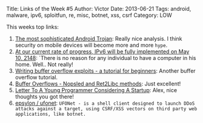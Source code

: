 Title: Links of the Week #5
Author: Victor
Date: 2013-06-21
Tags: android, malware, ipv6, sploitfun, re, misc, botnet, xss, csrf
Category: LOW

This weeks top links:

1.  [The most sophisticated Android Trojan][1]: Really nice analysis. I think security on mobile devices will become more and more `hype`.
2.  [At our current rate of progress, IPv6 will be fully implemented on May 10, 2148][2]: `There is no reason for any individual to have a computer in his home. Well.. Not really!
3.  [Writing buffer overflow exploits - a tutorial for beginners][3]: Another buffer overflow tutorial.
4.  [Buffer Overflows - Nopsled and Ret2Libc methods][4]: Just excellent!
5.  [Letter To A Young Programmer Considering A Startup][5]: Alex, nice thoughts you got there!
6.  [epsylon / ufonet][6]: `UFONet - is a shell client designed to launch DDoS attacks against a target, using CSRF/XSS vectors on third party web applications, like botnet.`

 [1]: http://www.securelist.com/en/blog/8106/The_most_sophisticated_Android_Trojan?utm_source=feedly
 [2]: http://venturebeat.com/2013/06/07/at-our-current-rate-of-progress-ipv6-will-be-fully-implemented-on-may-10-2048/?utm_source=feedly
 [3]: http://www.eecis.udel.edu/~bmiller/cis459/2007s/readings/buff-overflow.html
 [4]: http://forum.hitb.org/viewtopic.php?f=1&t=17925
 [5]: http://al3x.net/2013/05/23/letter-to-a-young-programmer.html?src=longreads&utm_source=feedly
 [6]: https://github.com/epsylon/ufonet               